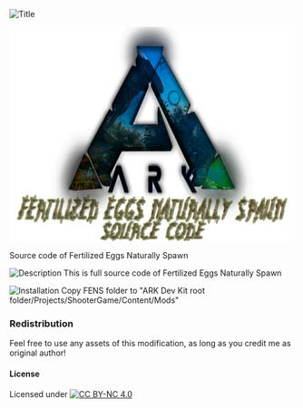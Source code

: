 ![Title](https://raw.githubusercontent.com/L4-Wyrm/Fertilized_Eggs_Naturally_Spawn/master/Text/fens_fens.png "Title")

![Logo](https://raw.githubusercontent.com/L4-Wyrm/FENS/master/Logo/ARK_LOGO_FENS_SRC_New.png "Logo")

Source code of Fertilized Eggs Naturally Spawn



![Description](https://raw.githubusercontent.com/L4-Wyrm/Fertilized_Eggs_Naturally_Spawn/master/Text/fens_description.png "Description")
This is full source code of Fertilized Eggs Naturally Spawn




![Installation](https://raw.githubusercontent.com/L4-Wyrm/Fertilized_Eggs_Naturally_Spawn/master/Text/fens_installation.png "Installation")
Copy FENS folder to "ARK Dev Kit root folder/Projects/ShooterGame/Content/Mods"

### Redistribution
Feel free to use any assets of this modification, as long as you credit me as original author!

#### License
Licensed under [![CC BY-NC 4.0](https://licensebuttons.net/l/by-nc/4.0/80x15.png)](https://creativecommons.org/licenses/by-nc/4.0/)